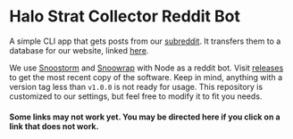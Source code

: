 # Halo Strat Collector Reddit Bot

A simple CLI app that gets posts from our [subreddit](https://github.com/Spaceface16518/strat-collector/blob/master/README.md#some-links-may-not-work-yet-you-may-be-directed-here-if-you-click-on-a-link-that-does-not-work). It transfers them to a database for our website, linked [here](https://github.com/Spaceface16518/strat-collector/blob/master/README.md#some-links-may-not-work-yet-you-may-be-directed-here-if-you-click-on-a-link-that-does-not-work).

We use [Snoostorm](https://github.com/MayorMonty/Snoostorm) and [Snoowrap](https://not-an-aardvark.github.io/snoowrap/index.html) with Node as a reddit bot. Visit [releases](https://github.com/Spaceface16518/strat-collector/releases) to get the most recent copy of the software. Keep in mind, anything with a version tag less than `v1.0.0` is not ready for usage. This repository is customized to our settings, but feel free to modify it to fit you needs.

#### Some links may not work yet. You may be directed here if you click on a link that does not work.
